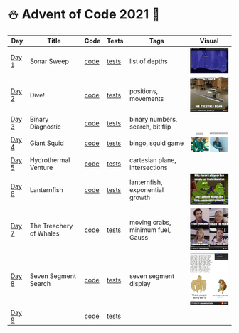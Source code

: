 # ⛄️ Advent of Code 2021 🥶

| Day  | Title | Code | Tests | Tags | Visual |
| ---- | ----- | ---- | ----- | ---- | ------ |
| [Day 1](https://adventofcode.com/2021/day/1)  | Sonar Sweep             | [code](day01/Day1.kt) | [tests](../../../test/kotlin/aoc2021/day01/Day1KtTest.kt) | list of depths | <img src="day01/assets/sonar_sweep.gif" alt="Visualisation of Day 1" width="180"/> |
| [Day 2](https://adventofcode.com/2021/day/2)  | Dive!                   | [code](day02/Day2.kt) | [tests](../../../test/kotlin/aoc2021/day02/Day2KtTest.kt) | positions, movements | <img src="day02/assets/img.png" alt="Visualisation of Day 2" width="180"/> |
| [Day 3](https://adventofcode.com/2021/day/3)  | Binary Diagnostic       | [code](day03/Day3.kt) | [tests](../../../test/kotlin/aoc2021/day03/Day3KtTest.kt) | binary numbers, search, bit flip |  |
| [Day 4](https://adventofcode.com/2021/day/4)  | Giant Squid             | [code](day04/Day4.kt) | [tests](../../../test/kotlin/aoc2021/day04/Day4KtTest.kt) | bingo, squid game | <img src="day04/assets/day4.jpg" alt="Visualisation of Day 4" width="220"/> |
| [Day 5](https://adventofcode.com/2021/day/5)  | Hydrothermal Venture    | [code](day05/Day5.kt) | [tests](../../../test/kotlin/aoc2021/day05/Day5KtTest.kt) | cartesian plane, intersections |  |
| [Day 6](https://adventofcode.com/2021/day/6)  | Lanternfish             | [code](day06/Day6.kt) | [tests](../../../test/kotlin/aoc2021/day06/Day6KtTest.kt) | lanternfish, exponential growth | <img src="day06/assets/day6.jpg" alt="Visualisation of Day 6" width="180"/> |
| [Day 7](https://adventofcode.com/2021/day/7)  | The Treachery of Whales | [code](day07/Day7.kt) | [tests](../../../test/kotlin/aoc2021/day07/Day7KtTest.kt) | moving crabs, minimum fuel, Gauss | <img src="day07/assets/day7.jpg" alt="Visualisation of Day 7" width="200"/> |
| [Day 8](https://adventofcode.com/2021/day/8)  | Seven Segment Search    | [code](day08/Day8.kt) | [tests](../../../test/kotlin/aoc2021/day08/Day8KtTest.kt) | seven segment display | <img src="day08/assets/day8.jpg" alt="Visualisation of Day 8" width="220"/> |
| [Day 9](https://adventofcode.com/2021/day/9)   |  | [code](day09/Day9.kt) | [tests](../../../test/kotlin/aoc2021/day09/Day9KtTest.kt) |  |  |

